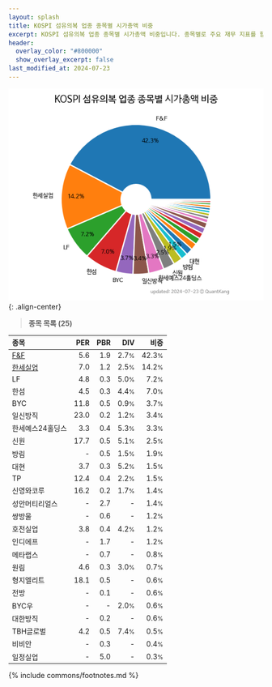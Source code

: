 ```yaml
---
layout: splash
title: KOSPI 섬유의복 업종 종목별 시가총액 비중
excerpt: KOSPI 섬유의복 업종 종목별 시가총액 비중입니다. 종목별로 주요 재무 지표를 함께 표시합니다.
header:
  overlay_color: "#800000"
  show_overlay_excerpt: false
last_modified_at: 2024-07-23
---
```



![KOSPI 섬유의복 업종 종목별 시가총액 비중](/stats/sector/images/kospi_업종_섬유의복_종목.png){: .align-center}


> **종목 목록 (25)**<a id="list"></a>

| **종목** | **PER** | **PBR** | **DIV** | **비중** |
| :------- | ------: | ------: | ------: | -------: |
| [F&F](/383220/) | 5.6 | 1.9 | 2.7<small>%</small> | 42.3<small>%</small> |
| [한세실업](/105630/) | 7.0 | 1.2 | 2.5<small>%</small> | 14.2<small>%</small> |
| LF | 4.8 | 0.3 | 5.0<small>%</small> | 7.2<small>%</small> |
| 한섬 | 4.5 | 0.3 | 4.4<small>%</small> | 7.0<small>%</small> |
| BYC | 11.8 | 0.5 | 0.9<small>%</small> | 3.7<small>%</small> |
| 일신방직 | 23.0 | 0.2 | 1.2<small>%</small> | 3.4<small>%</small> |
| 한세예스24홀딩스 | 3.3 | 0.4 | 5.3<small>%</small> | 3.3<small>%</small> |
| 신원 | 17.7 | 0.5 | 5.1<small>%</small> | 2.5<small>%</small> |
| 방림 | - | 0.5 | 1.5<small>%</small> | 1.9<small>%</small> |
| 대현 | 3.7 | 0.3 | 5.2<small>%</small> | 1.5<small>%</small> |
| TP | 12.4 | 0.4 | 2.2<small>%</small> | 1.5<small>%</small> |
| 신영와코루 | 16.2 | 0.2 | 1.7<small>%</small> | 1.4<small>%</small> |
| 성안머티리얼스 | - | 2.7 | - | 1.4<small>%</small> |
| 쌍방울 | - | 0.6 | - | 1.2<small>%</small> |
| 호전실업 | 3.8 | 0.4 | 4.2<small>%</small> | 1.2<small>%</small> |
| 인디에프 | - | 1.7 | - | 1.2<small>%</small> |
| 메타랩스 | - | 0.7 | - | 0.8<small>%</small> |
| 원림 | 4.6 | 0.3 | 3.0<small>%</small> | 0.7<small>%</small> |
| 형지엘리트 | 18.1 | 0.5 | - | 0.6<small>%</small> |
| 전방 | - | 0.1 | - | 0.6<small>%</small> |
| BYC우 | - | - | 2.0<small>%</small> | 0.6<small>%</small> |
| 대한방직 | - | 0.2 | - | 0.6<small>%</small> |
| TBH글로벌 | 4.2 | 0.5 | 7.4<small>%</small> | 0.5<small>%</small> |
| 비비안 | - | 0.3 | - | 0.4<small>%</small> |
| 일정실업 | - | 5.0 | - | 0.3<small>%</small> |

{% include commons/footnotes.md %}